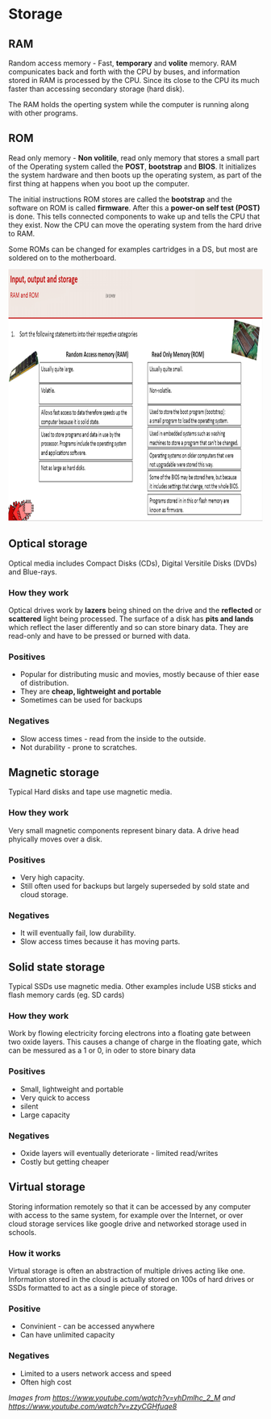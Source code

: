 # Storage
## RAM
Random access memory - Fast, **temporary** and **volite** memory. RAM compunicates back and forth with the CPU by buses, and information stored in RAM is processed by the CPU. Since its close to the CPU its much faster than accessing secondary storage (hard disk). 

The RAM holds the operting system while the computer is running along with other programs.

## ROM
Read only memory - **Non volitile**, read only memory that stores a small part of the Operating system called the **POST**, **bootstrap** and **BIOS**. It initializes the system hardware and then boots up the operating system, as part of the first thing at happens when you boot up the computer. 

The initial instructions ROM stores are called the **bootstrap** and the software on ROM is called **firmware**. After this a **power-on self test (POST)** is done. This tells connected components to wake up and tells the CPU that they exist. Now the CPU can move the operating system from the hard drive to RAM.

Some ROMs can be changed for examples cartridges in a DS, but most are soldered on to the motherboard.

<img src="https://raw.githubusercontent.com/JachymT/a-level-cs-blog/main/Computer%20Systems/1.1/1.1.3/images/RamRomDifferences.PNG" height="500">

## Optical storage
Optical media includes Compact Disks (CDs), Digital Versitile Disks (DVDs) and Blue-rays. 

### How they work
Optical drives work by **lazers** being shined on the drive and the **reflected** or **scattered** light being processed. The surface of a disk has **pits and lands** which reflect the laser differently and so can store binary data. They are read-only and have to be pressed or burned with data.

### Positives
 - Popular for distributing music and movies, mostly because of thier ease of distribution. 
 - They are **cheap, lightweight and portable**
 - Sometimes can be used for backups

### Negatives
 - Slow access times - read from the inside to the outside. 
 - Not durability - prone to scratches.

## Magnetic storage
Typical Hard disks and tape use magnetic media.

### How they work
Very small magnetic components represent binary data. A drive head phyically moves over a disk.

### Positives
 - Very high capacity. 
 - Still often used for backups but largely superseded by sold state and cloud storage.

### Negatives
 - It will eventually fail, low durability.
 - Slow access times because it has moving parts.

## Solid state storage
Typical SSDs use magnetic media. Other examples include USB sticks and flash memory cards (eg. SD cards)

### How they work
Work by flowing electricity forcing electrons into a floating gate between two oxide layers. This causes a change of charge in the floating gate, which can be messured as a 1 or 0, in oder to store binary data

### Positives
 - Small, lightweight and portable
 - Very quick to access
 - silent
 - Large capacity
 
### Negatives
 - Oxide layers will eventually deteriorate - limited read/writes
 - Costly but getting cheaper

## Virtual storage
Storing information remotely so that it can be accessed by any computer with access to the same system, for example over the Internet, or over cloud storage services like google drive and networked storage used in schools.

### How it works
Virtual storage is often an abstraction of multiple drives acting like one. Information stored in the cloud is actually stored on 100s of hard drives or SSDs formatted to act as a single piece of storage. 

### Positive
 - Convinient - can be accessed anywhere
 - Can have unlimited capacity

### Negatives
 - Limited to a users network access and speed
 - Often high cost

_Images from https://www.youtube.com/watch?v=yhDmlhc_2_M and https://www.youtube.com/watch?v=zzyCGHfuqe8_
